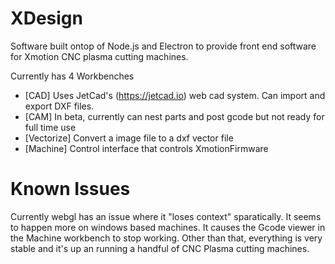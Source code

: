 # XDesign

Software built ontop of Node.js and Electron to provide front end software for Xmotion CNC plasma cutting machines.

Currently has 4 Workbenches

- [CAD] Uses JetCad's (https://jetcad.io) web cad system. Can import and export DXF files.
- [CAM] In beta, currently can nest parts and post gcode but not ready for full time use
- [Vectorize] Convert a image file to a dxf vector file
- [Machine] Control interface that controls XmotionFirmware

# Known Issues

Currently webgl has an issue where it "loses context" sparatically. It seems to happen more on windows based machines. It causes the Gcode viewer in the Machine workbench to stop working. Other than that, everything is very stable and it's up an running a handful of CNC Plasma cutting machines.
